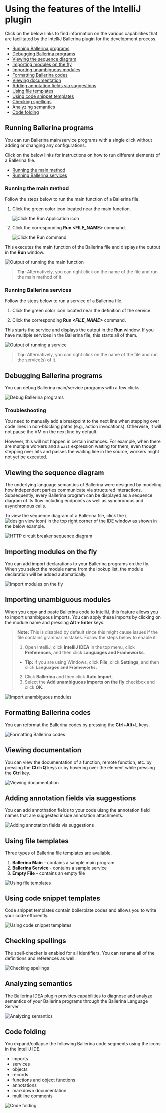 # Using the features of the IntelliJ plugin

Click on the below links to find information on the various capabilities that are facilitated by the IntelliJ Ballerina plugin for the development process.

- [Running Ballerina programs](#running-ballerina-programs)
- [Debugging Ballerina programs](#debugging-ballerina-programs)
- [Viewing the sequence diagram](#viewing-the-sequence-diagram)
- [Importing modules on the fly](#importing-modules-on-the-fly)
- [Importing unambiguous modules](#importing-unambiguous-modules)
- [Formatting Ballerina codes](#formatting-ballerina-codes)
- [Viewing documentation](#viewing-documentation)
- [Adding annotation fields via suggestions](#adding-annotation-fields-via-suggestions)
- [Using file templates](#using-file-templates)
- [Using code snippet templates](#using-code-snippet-templates)
- [Checking spellings](#checking-spellings)
- [Analyzing semantics](#analyzing-semantics)
- [Code folding](#code-folding)

## Running Ballerina programs

You can run Ballerina main/service programs with a single click without adding or changing any configurations.

Click on the below links for instructions on how to run different elements of a Ballerina file.

- [Running the main method](#running-the-main-method)
- [Running Ballerina services](#running-ballerina-services)

### Running the main method

Follow the steps below to run the main function of a Ballerina file.

1. Click the green color icon located near the main function.

    ![Click the Run Application icon](/learn/images/run-application-icon.png)

2. Click the corresponding **Run <FILE_NAME>** command.

    ![Click the Run command](/learn/images/select-run-command.png)

This executes the main function of the Ballerina file and displays the output in the **Run** window.

![Output of running the main function](/learn/images/output-of-main-function.png)

> **Tip:** Alternatively, you can right click on the name of the file and run the main method of it.

### Running Ballerina services

Follow the steps below to run a service of a Ballerina file.

1. Click the green color icon located near the definition of the service.

2. Click the corresponding **Run *<FILE_NAME>*** command.

This starts the service and displays the output in the **Run** window. If you have multiple services in the Ballerina file, this starts all of them.

![Output of running a service](/learn/images/output-of-ballerina-service.png)

> **Tip:** Alternatively, you can right click on the name of the file and run the service(s) of it.


## Debugging Ballerina programs

You can debug Ballerina main/service programs with a few clicks.

![Debug Ballerina programs](/learn/images/debug-ballerina-intellij.gif)

### Troubleshooting
You need to manually add a breakpoint to the next line when stepping over code lines in non-blocking paths (e.g., action invocations). Otherwise, it will not pause the VM on the next line by default.

However, this will not happen in certain instances. For example, when there are multiple workers and a `wait` expression waiting for them, even though stepping over hits and passes the waiting line in the source, workers might not yet be executed.


## Viewing the sequence diagram

The underlying language semantics of Ballerina were designed by modeling how independent parties communicate via structured interactions. Subsequently, every Ballerina program can be displayed as a sequence diagram of its flow including endpoints as well as synchronous and asynchronous calls.

To view the sequence diagram of a Ballerina file, click the (![design view icon](https://raw.githubusercontent.com/ballerina-platform/ballerina-lang/2fd0bdd4e7d081adf23901ed65eca32623d81889/tool-plugins/vscode/docs/show-diagram-icon.png)) in the top right corner of the IDE window as shown in the below example.

![HTTP circuit breaker sequence diagram](/learn/images/circuit-breaker-sequence-diagram.gif)

## Importing modules on the fly

You can add import declarations to your Ballerina programs on the fly. When you select the module name from the lookup list, the module declaration will be added automatically.

![Import modules on the fly](/learn/images/import-modules-on-the-fly.gif)

## Importing unambiguous modules 

When you copy and paste Ballerina code to IntelliJ, this feature allows you to import unambiguous imports. You can apply these imports by clicking on the module name and pressing **Alt + Enter** keys.

>**Note:** This is disabled by default since this might cause issues if the file contains grammar mistakes. Follow the steps below to enable it.
>1. Open IntelliJ, click **IntelliJ IDEA** in the top menu, click **Preferences**, and then click **Languages and Frameworks**. 
>- **Tip:** If you are using Windows, click **File**, click **Settings**, and then click **Languages and Frameworks**.
>2. Click **Ballerina** and then click **Auto Import**.
>3. Select the **Add unambiguous imports on the fly** checkbox and click **OK**.

![Import unambiguous modules](/learn/images/import-unambiguous-modules.gif)

## Formatting Ballerina codes

You can reformat the Ballerina codes by pressing the **Ctrl+Alt+L** keys.

![Formatting Ballerina codes](/learn/images/format-code.gif)

## Viewing documentation

You can view the documentation of a function, remote function, etc. by pressing the **Ctrl+Q** keys or by hovering over the element while pressing the **Ctrl** key.

![Viewing documentation](/learn/images/view-documentation.gif)

## Adding annotation fields via suggestions

You can add annothation fields to your code uisng the annotation field names that are suggested inside annotation attachments.

![Adding annotation fields via suggestions](/learn/images/annotation-field-suggestion.gif)

## Using file templates

Three types of Ballerina file templates are available.

1. **Ballerina Main** - contains a sample main program
2. **Ballerina Service** - contains a sample service
3. **Empty File** - contains an empty file

![Using file templates](/learn/images/file-templates.gif)

## Using code snippet templates

Code snippet templates contain boilerplate codes and allows you to write your code efficiently. 

![Using code snippet templates](/learn/images/code-snippet-templates.gif)

## Checking spellings

The spell-checker is enabled for all identifiers. You can rename all of the definitions and references as well.

![Checking spellings](/learn/images/check-spellings.gif)

## Analyzing semantics

The Ballerina IDEA plugin provides capabilities to diagnose and analyze semantics of your Ballerina programs through the Ballerina Language Server.

![Analyzing semantics](/learn/images/analyzing-semantics.gif)

## Code folding

You expand/collapse the following Ballerina code segments using the icons in the IntelliJ IDE.

- imports
- services 
- objects
- records
- functions and object functions
- annotations
- markdown documentation
- multiline comments
 
![Code folding](../images/code-folding.gif)
